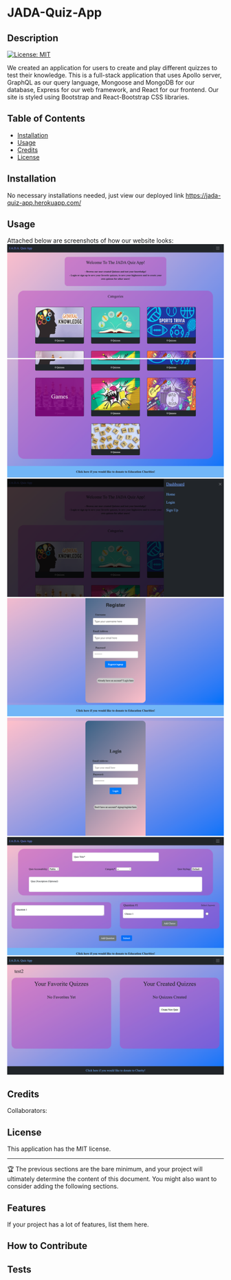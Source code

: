 # JADA-Quiz-App

## Description

[![License: MIT](https://img.shields.io/badge/License-MIT-yellow.svg)](https://opensource.org/licenses/MIT)



We created an application for users to create and play different quizzes to test their knowledge. This is a full-stack application that uses Apollo server, GraphQL as our query language, Mongoose and MongoDB for our database, Express for our web framework, and React for our frontend. Our site is styled using Bootstrap and React-Bootstrap CSS libraries.

## Table of Contents 

- [Installation](#installation)
- [Usage](#usage)
- [Credits](#credits)
- [License](#license)

## Installation

No necessary installations needed, just view our deployed link https://jada-quiz-app.herokuapp.com/

## Usage

Attached below are screenshots of how our website looks:
    ![images](client/src/assets/JADA1.png)
    ![images](client/src/assets/JADA2.png)
    ![images](client/src/assets/JADA3.png)
    ![images](client/src/assets/JADA4.png)
    ![images](client/src/assets/JADA5.png)
    ![images](client/src/assets/JADA6.png)
    ![images](client/src/assets/JADA7.png)

## Credits

Collaborators: 




## License

This application has the MIT license.

---

🏆 The previous sections are the bare minimum, and your project will ultimately determine the content of this document. You might also want to consider adding the following sections.



## Features

If your project has a lot of features, list them here.

## How to Contribute


## Tests

